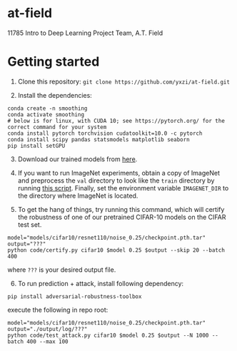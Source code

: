 # at-field
11785 Intro to Deep Learning Project Team, A.T. Field



# Getting started

1.  Clone this repository: `git clone https://github.com/yxzi/at-field.git`

2.  Install the dependencies:  
```
conda create -n smoothing
conda activate smoothing
# below is for linux, with CUDA 10; see https://pytorch.org/ for the correct command for your system
conda install pytorch torchvision cudatoolkit=10.0 -c pytorch 
conda install scipy pandas statsmodels matplotlib seaborn
pip install setGPU
```
3.  Download our trained models from [here](https://drive.google.com/file/d/1h_TpbXm5haY5f-l4--IKylmdz6tvPoR4/view?usp=sharing).
4. If you want to run ImageNet experiments, obtain a copy of ImageNet and preprocess the `val` directory to look
like the `train` directory by running [this script](https://raw.githubusercontent.com/soumith/imagenetloader.torch/master/valprep.sh).
Finally, set the environment variable `IMAGENET_DIR` to the directory where ImageNet is located.

5. To get the hang of things, try running this command, which will certify the robustness of one of our pretrained CIFAR-10 models
on the CIFAR test set.
```
model="models/cifar10/resnet110/noise_0.25/checkpoint.pth.tar"
output="???"
python code/certify.py cifar10 $model 0.25 $output --skip 20 --batch 400
```
where `???` is your desired output file.


6. To run prediction + attack, install following dependency:

```
pip install adversarial-robustness-toolbox
```

execute the following in repo root:

```
model="models/cifar10/resnet110/noise_0.25/checkpoint.pth.tar"
output="./output/log/???"
python code/test_attack.py cifar10 $model 0.25 $output --N 1000 --batch 400 --max 100
```

